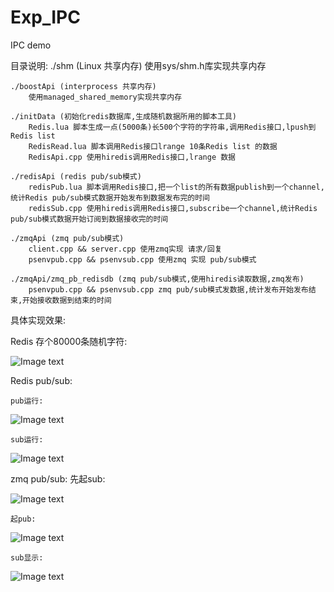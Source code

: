 # Exp_IPC

IPC demo

目录说明:
	./shm (Linux 共享内存)
		使用sys/shm.h库实现共享内存

	./boostApi (interprocess 共享内存)
		使用managed_shared_memory实现共享内存

	./initData (初始化redis数据库,生成随机数据所用的脚本工具)
		Redis.lua 脚本生成一点(5000条)长500个字符的字符串,调用Redis接口,lpush到Redis list
		RedisRead.lua 脚本调用Redis接口lrange 10条Redis list 的数据
		RedisApi.cpp 使用hiredis调用Redis接口,lrange 数据

	./redisApi (redis pub/sub模式)
		redisPub.lua 脚本调用Redis接口,把一个list的所有数据publish到一个channel,统计Redis pub/sub模式数据开始发布到数据发布完的时间
		redisSub.cpp 使用hiredis调用Redis接口,subscribe一个channel,统计Redis pub/sub模式数据开始订阅到数据接收完的时间

	./zmqApi (zmq pub/sub模式)
		client.cpp && server.cpp 使用zmq实现 请求/回复
		psenvpub.cpp && psenvsub.cpp 使用zmq 实现 pub/sub模式

	./zmqApi/zmq_pb_redisdb (zmq pub/sub模式,使用hiredis读取数据,zmq发布)
		psenvpub.cpp && psenvsub.cpp zmq pub/sub模式发数据,统计发布开始发布结束,开始接收数据到结束的时间


具体实现效果:

Redis 存个80000条随机字符:

![Image text](https://s2.ax1x.com/2019/08/06/e48HGd.png)


Redis pub/sub:

	pub运行:

![Image text](https://s2.ax1x.com/2019/08/06/e48oIe.png)


	sub运行:

![Image text](https://s2.ax1x.com/2019/08/06/e487PH.png)


zmq pub/sub:
	先起sub:

![Image text](https://s2.ax1x.com/2019/08/06/e48IaD.png)

	
	起pub:

![Image text](https://s2.ax1x.com/2019/08/06/e48bRA.png)


	sub显示:

![Image text](https://s2.ax1x.com/2019/08/06/e48OMt.png)


